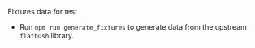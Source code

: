 Fixtures data for test

- Run `npm run generate_fixtures` to generate data from the upstream `flatbush` library.
